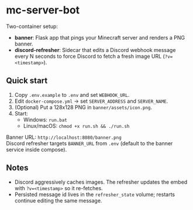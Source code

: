 # mc-server-bot

Two-container setup:
- **banner**: Flask app that pings your Minecraft server and renders a PNG banner.
- **discord-refresher**: Sidecar that edits a Discord webhook message every N seconds to force Discord to fetch a fresh image URL (`?v=<timestamp>`).

## Quick start

1. Copy `.env.example` to `.env` and set `WEBHOOK_URL`.
2. Edit `docker-compose.yml` → set `SERVER_ADDRESS` and `SERVER_NAME`.
3. (Optional) Put a 128x128 PNG in `banner/assets/icon.png`.
4. Start:
   - Windows: `run.bat`
   - Linux/macOS: `chmod +x run.sh && ./run.sh`

Banner URL: `http://localhost:8080/banner.png`  
Discord refresher targets `BANNER_URL` from `.env` (default to the banner service inside compose).

## Notes
- Discord aggressively caches images. The refresher updates the embed with `?v=<timestamp>` so it re-fetches.
- Persisted message id lives in the `refresher_state` volume; restarts continue editing the same message.

